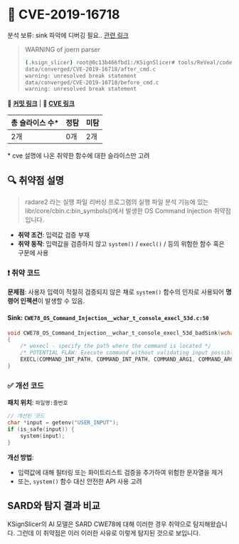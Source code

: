 # 📁 CVE-2019-16718

분석 보류: sink 파악에 디버깅 필요.. [관련 링크](https://allelesecurity.com/asa-2019-00543/)

> WARNING of joern parser 
>```bash
>(.ksign_slicer) root@0c13b466fbd1:/KSignSlicer# tools/ReVeal/code-slicer/joern/>joern-parse data/converged/CVE-2019-16718     && mv parsed/data/converged/>CVE-2019-16718/ data/cpg.csv/     && rm data/cpg.csv/CVE-2019-16718/*.csv     && rm -rf >parsed
>data/converged/CVE-2019-16718/after_cmd.c
>warning: unresolved break statement
>data/converged/CVE-2019-16718/before_cmd.c
>warning: unresolved break statement
>```

**🔗 [커밋 링크](https://github.com/radareorg/radare2/commit/dd739f5a45b3af3d1f65f00fe19af1dbfec7aea7)** | **🔗 [CVE 링크](https://www.cvedetails.com/cve/CVE-2019-16718)**

| 총 슬라이스 수* |  정탐 | 미탐 |
| --------  | -- | -- |
| 2개       | 0개 | 2개 |

\* cve 설명에 나온 취약한 함수에 대한 슬라이스만 고려

## 🔍 취약점 설명
> radare2 라는 실행 파일 리버싱 프로그램의 실행 파일 분석 기능에 있는 libr/core/cbin.c:bin_symbols()에서 발생한 OS Command Injection 취약점입니다.

* **취약 조건**: 입력값 검증 부재
* **취약 동작**: 입력값을 검증하지 않고 `system()` / `execl()` / 등의 위험한 함수 혹은 구문에 사용


### ❗️ 취약 코드

**문제점**:
사용자 입력이 적절히 검증되지 않은 채로 `system()` 함수의 인자로 사용되어 **명령어 인젝션**이 발생할 수 있음.

#### Sink: `CWE78_OS_Command_Injection__wchar_t_console_execl_53d.c:50`
```c
void CWE78_OS_Command_Injection__wchar_t_console_execl_53d_badSink(wchar_t * data)
{
    /* wexecl - specify the path where the command is located */
    /* POTENTIAL FLAW: Execute command without validating input possibly leading to command injection */
    EXECL(COMMAND_INT_PATH, COMMAND_INT_PATH, COMMAND_ARG1, COMMAND_ARG3, NULL);  /* POTENTIAL FLAW */
}
```


### ✅ 개선 코드

**패치 위치**: `파일명:줄번호`

```c
// 개선된 코드
char *input = getenv("USER_INPUT");
if (is_safe(input)) {
    system(input);
}
```

**개선 방법**:

* 입력값에 대해 필터링 또는 화이트리스트 검증을 추가하여 위험한 문자열을 제거
* 또는, `system()` 함수 대신 안전한 API 사용 고려

## SARD와 탐지 결과 비교
KSignSlicer의 AI 모델은 SARD CWE78에 대해 이러한 경우 취약으로 탐지해왔습니다. 그런데 이 취약점은 이러 이러한 사유로 이렇게 탐지된 것으로 보입니다.